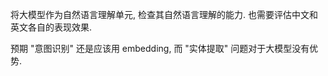 将大模型作为自然语言理解单元, 检查其自然语言理解的能力. 
也需要评估中文和英文各自的表现效果. 

预期 "意图识别" 还是应该用 embedding, 而 "实体提取" 问题对于大模型没有优势. 